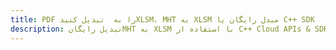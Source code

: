 ---title: PDF را به  تبدیل کنیدXLSM، MHT به XLSM مبدل رایگان یا C++ SDKdescription: تبدیل رایگانMHT به XLSM با استفاده از C++ Cloud APIs & SDK همچنین اسناد PDF را در Cloud ایجاد، ویرایش و رندر کنید.---
